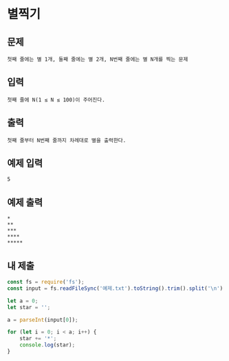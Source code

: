 # 별찍기

## 문제

```
첫째 줄에는 별 1개, 둘째 줄에는 별 2개, N번째 줄에는 별 N개를 찍는 문제
```

## 입력

```
첫째 줄에 N(1 ≤ N ≤ 100)이 주어진다.
```

## 출력

```
첫째 줄부터 N번째 줄까지 차례대로 별을 출력한다.
```

## 예제 입력

```
5
```

## 예제 출력

```
*
**
***
****
*****
```

## 내 제출

```js
const fs = require('fs');
const input = fs.readFileSync('예제.txt').toString().trim().split('\n');

let a = 0;
let star = '';

a = parseInt(input[0]);

for (let i = 0; i < a; i++) {
    star += '*';
    console.log(star);
}
```

